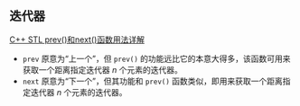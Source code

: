 
## 迭代器

[C++ STL prev()和next()函数用法详解](http://c.biancheng.net/view/7384.html)
- `prev` 原意为“上一个”，但 `prev()` 的功能远比它的本意大得多，该函数可用来获取一个距离指定迭代器 $n$ 个元素的迭代器。
- `next` 原意为“下一个”，但其功能和 `prev()` 函数类似，即用来获取一个距离指定迭代器 $n$ 个元素的迭代器。



